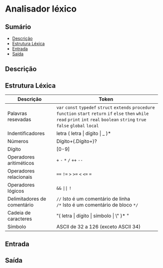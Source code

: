 # Analisador léxico

## Sumário
- [Descrição](#descrição)
- [Estrutura Léxica](#estrutura-léxica)
- [Entrada](#entrada)
- [Saída](#saída)

## Descrição

## Estrutura Léxica

| Descrição | Token |
| ----------| ----- |
| Palavras resevadas| `var` `const` `typedef` `struct` `extends` `procedure` `function` `start` `return` `if` `else` `then` `while` `read` `print` `int` `real` `boolean` `string` `true` `false` `global` `local` |
| Indentificadores | letra ( letra \| dígito \| _ )* |
| Números | Dígito+(.Dígito+)? |
| Dígito | [0-9] |
| Operadores aritiméticos | `+` `-` `*` `/` `++`  `--` |
| Operadores relacionais | `==` `!=` `>` `>=` `<` `<=` `=` |
| Operadores lógicos | `&&` `\|\|` `!` |
| Delimitadores de comentário | `//` Isto é um comentário de linha </br> `/*` Isto é um comentário de bloco `*/` |
| Cadeia de caracteres | "( letra \| dígito \| símbolo \| \\" )* " |
| Símbolo | ASCII de 32 a 126 (exceto ASCII 34) |

## Entrada

## Saída
